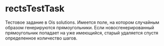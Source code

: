 # rectsTestTask
  Тестовое задание в Ois solutions.
  Имеется поле, на котором случайным образом генерируются прямоугольники.
  Если новосгенерированный прямоугольник попадает на уже имеющийся, 
  старый удаляется спустя определенное количество шагов.
